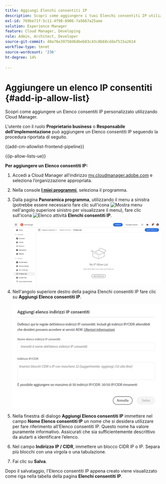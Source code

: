 ```yaml
---
title: Aggiungi Elenchi consentiti IP
description: Scopri come aggiungere i tuoi Elenchi consentiti IP utilizzando Cloud Manager.
exl-id: 769be71f-5c11-4f98-8906-7a5667a25aee
solution: Experience Manager
feature: Cloud Manager, Developing
role: Admin, Architect, Developer
source-git-commit: 40a76e39750d6dbeb03c43c8b68cddaf515a2614
workflow-type: tm+mt
source-wordcount: '236'
ht-degree: 14%

---
```



# Aggiungere un elenco IP consentiti {#add-ip-allow-list}

Scopri come aggiungere un Elenco consentiti IP personalizzato utilizzando Cloud Manager.

L&#39;utente con il ruolo **Proprietario business** o **Responsabile dell&#39;implementazione** può aggiungere un Elenco consentiti IP seguendo la procedura riportata di seguito.

{{add-cm-allowlist-frontend-pipeline}}

{{ip-allow-lists-ue}}

**Per aggiungere un Elenco consentiti IP:**

1. Accedi a Cloud Manager all’indirizzo [my.cloudmanager.adobe.com](https://my.cloudmanager.adobe.com/) e seleziona l’organizzazione appropriata.

1. Nella console **[I miei programmi](/help/implementing/cloud-manager/navigation.md#my-programs)**, seleziona il programma.

1. Dalla pagina **Panoramica programma**, utilizzando il menu a sinistra (potrebbe essere necessario fare clic sull&#39;icona ![Mostra menu](https://spectrum.adobe.com/static/icons/workflow_18/Smock_ShowMenu_18_N.svg) nell&#39;angolo superiore sinistro per visualizzare il menu), fare clic sull&#39;icona ![Elenco attività](https://spectrum.adobe.com/static/icons/workflow_18/Smock_TaskList_18_N.svg) **Elenchi consentiti IP**.

   ![Opzione Elenchi consentiti IP nel menu a sinistra](/help/implementing/cloud-manager/assets/ip-allow-list/ip-allow-list-create.png)

1. Nell&#39;angolo superiore destro della pagina Elenchi consentiti IP fare clic su **Aggiungi Elenco consentiti IP**.

   ![Finestra di dialogo Aggiungi elenco IP consentiti](/help/implementing/cloud-manager/assets/ip-allow-list/ip-allow-list-create02.png)

1. Nella finestra di dialogo **Aggiungi Elenco consentiti IP** immettere nel campo **Nome Elenco consentiti IP** un nome che si desidera utilizzare per fare riferimento all&#39;Elenco consentiti IP. Questo nome ha valore puramente informativo. Assicurati che sia sufficientemente descrittivo da aiutarti a identificare l’elenco.

1. Nel campo **Indirizzo IP / CIDR**, immettere un blocco CIDR IP o IP. Separa più blocchi con una virgola o una tabulazione.

1. Fai clic su **Salva**.

Dopo il salvataggio, l&#39;Elenco consentiti IP appena creato viene visualizzato come riga nella tabella della pagina **Elenchi consentiti IP**.

